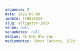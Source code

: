 ```yaml
---
sequence: 2
date: 2022-06-09
imdbId: tt0080354
slug: alligator-1980
venue: null
venueNotes: null
medium: 4k UHD Blu-ray
mediumNotes: Shout Factory, 2022
---
```


